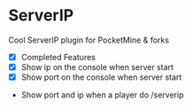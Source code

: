 # ServerIP

Cool ServerIP plugin for PocketMine & forks

- [x] Completed Features
- [x] Show ip on the console when server start
- [x] Show port on the console when server start
- Show port and ip when a player do /serverip
